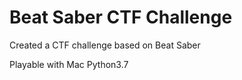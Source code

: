 # Beat Saber CTF Challenge
Created a CTF challenge based on Beat Saber

Playable with Mac Python3.7
